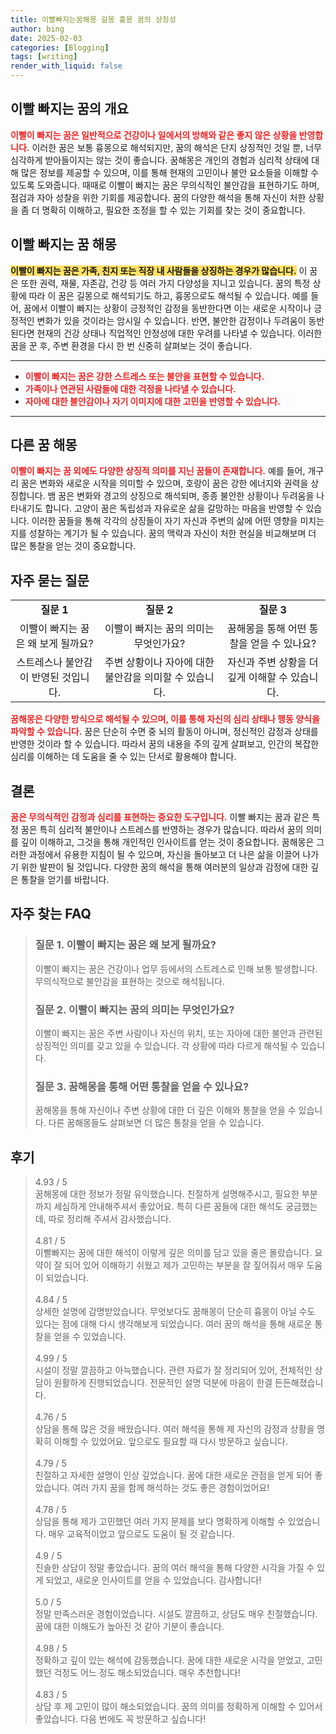 ```yaml
---
title: 이빨빠지는꿈해몽 길몽 흉몽 꿈의 상징성
author: bing
date: 2025-02-03
categories: [Blogging]
tags: [writing]
render_with_liquid: false
---
```



<h2 id='이빨빠지는꿈의개요'>이빨 빠지는 꿈의 개요</h2>

<p><b><span style="color: #ee2323;">이빨이 빠지는 꿈은 일반적으로 건강이나 일에서의 방해와 같은 좋지 않은 상황을 반영합니다.</span></b> 이러한 꿈은 보통 흉몽으로 해석되지만, 꿈의 해석은 단지 상징적인 것일 뿐, 너무 심각하게 받아들이지는 않는 것이 좋습니다. 꿈해몽은 개인의 경험과 심리적 상태에 대해 많은 정보를 제공할 수 있으며, 이를 통해 현재의 고민이나 불안 요소들을 이해할 수 있도록 도와줍니다. 때때로 이빨이 빠지는 꿈은 무의식적인 불안감을 표현하기도 하며, 점검과 자아 성찰을 위한 기회를 제공합니다. 꿈의 다양한 해석을 통해 자신이 처한 상황을 좀 더 명확히 이해하고, 필요한 조정을 할 수 있는 기회를 찾는 것이 중요합니다.</p>

<h2 id='이빨빠지는꿈해몽'>이빨 빠지는 꿈 해몽</h2>

<p><b><span style="background-color: #ffe066;">이빨이 빠지는 꿈은 가족, 친지 또는 직장 내 사람들을 상징하는 경우가 많습니다.</span></b> 이 꿈은 또한 권력, 재물, 자존감, 건강 등 여러 가지 다양성을 지니고 있습니다. 꿈의 특정 상황에 따라 이 꿈은 길몽으로 해석되기도 하고, 흉몽으로도 해석될 수 있습니다. 예를 들어, 꿈에서 이빨이 빠지는 상황이 긍정적인 감정을 동반한다면 이는 새로운 시작이나 긍정적인 변화가 있을 것이라는 암시일 수 있습니다. 반면, 불안한 감정이나 두려움이 동반된다면 현재의 건강 상태나 직업적인 안정성에 대한 우려를 나타낼 수 있습니다. 이러한 꿈을 꾼 후, 주변 환경을 다시 한 번 신중히 살펴보는 것이 좋습니다.</p>

<hr />

<ul>
    <li><b><span style="color: #ee2323;">이빨이 빠지는 꿈은 강한 스트레스 또는 불안을 표현할 수 있습니다.</span></b></li>
    <li><b><span style="color: #ee2323;">가족이나 연관된 사람들에 대한 걱정을 나타낼 수 있습니다.</span></b></li>
    <li><b><span style="color: #ee2323;">자아에 대한 불안감이나 자기 이미지에 대한 고민을 반영할 수 있습니다.</span></b></li>
</ul>

<hr />

<h2 id='다른꿈해몽'>다른 꿈 해몽</h2>

<p><b><span style="color: #ee2323;">이빨이 빠지는 꿈 외에도 다양한 상징적 의미를 지닌 꿈들이 존재합니다.</span></b> 예를 들어, 개구리 꿈은 변화와 새로운 시작을 의미할 수 있으며, 호랑이 꿈은 강한 에너지와 권력을 상징합니다. 뱀 꿈은 변화와 경고의 상징으로 해석되며, 종종 불안한 상황이나 두려움을 나타내기도 합니다. 고양이 꿈은 독립성과 자유로운 삶을 갈망하는 마음을 반영할 수 있습니다. 이러한 꿈들을 통해 각각의 상징들이 자기 자신과 주변의 삶에 어떤 영향을 미치는지를 성찰하는 계기가 될 수 있습니다. 꿈의 맥락과 자신이 처한 현실을 비교해보며 더 많은 통찰을 얻는 것이 중요합니다.</p>

<h2 id='자주묻는질문'>자주 묻는 질문</h2>

<table>
    <tr>
        <td style="text-align: center; height: 17px;"><b>질문 1</b></td>
        <td style="text-align: center; height: 17px;"><b>질문 2</b></td>
        <td style="text-align: center; height: 17px;"><b>질문 3</b></td>
    </tr>
    <tr>
        <td style="text-align: center; height: 17px;">이빨이 빠지는 꿈은 왜 보게 될까요?</td>
        <td style="text-align: center; height: 17px;">이빨이 빠지는 꿈의 의미는 무엇인가요?</td>
        <td style="text-align: center; height: 17px;">꿈해몽을 통해 어떤 통찰을 얻을 수 있나요?</td>
    </tr>
    <tr>
        <td style="text-align: center; height: 17px;">스트레스나 불안감이 반영된 것입니다.</td>
        <td style="text-align: center; height: 17px;">주변 상황이나 자아에 대한 불안감을 의미할 수 있습니다.</td>
        <td style="text-align: center; height: 17px;">자신과 주변 상황을 더 깊게 이해할 수 있습니다.</td>
    </tr>
</table>

<p><b><span style="color: #ee2323;">꿈해몽은 다양한 방식으로 해석될 수 있으며, 이를 통해 자신의 심리 상태나 행동 양식을 파악할 수 있습니다.</span></b> 꿈은 단순히 수면 중 뇌의 활동이 아니며, 정신적인 감정과 상태를 반영한 것이라 할 수 있습니다. 따라서 꿈의 내용을 주의 깊게 살펴보고, 인간의 복잡한 심리를 이해하는 데 도움을 줄 수 있는 단서로 활용해야 합니다.</p>

<h2 id='결론'>결론</h2>

<p><b><span style="color: #ee2323;">꿈은 무의식적인 감정과 심리를 표현하는 중요한 도구입니다.</span></b> 이빨 빠지는 꿈과 같은 특정 꿈은 특히 심리적 불안이나 스트레스를 반영하는 경우가 많습니다. 따라서 꿈의 의미를 깊이 이해하고, 그것을 통해 개인적인 인사이트를 얻는 것이 중요합니다. 꿈해몽은 그러한 과정에서 유용한 지침이 될 수 있으며, 자신을 돌아보고 더 나은 삶을 이끌어 나가기 위한 발판이 될 것입니다. 다양한 꿈의 해석을 통해 여러분의 일상과 감정에 대한 깊은 통찰을 얻기를 바랍니다.</p>


<h2 id='자주_찾는_FAQ'>자주 찾는 FAQ</h2>
<div itemscope="" itemtype="https://schema.org/FAQPage"> 
<blockquote> 
<div itemscope="" itemprop="mainEntity" itemtype="https://schema.org/Question"> 
<h3 itemprop="name">질문 1. 이빨이 빠지는 꿈은 왜 보게 될까요?</h3> 
<div itemscope="" itemprop="acceptedAnswer" itemtype="https://schema.org/Answer"> 
<span itemprop="text"> <p>이빨이 빠지는 꿈은 건강이나 업무 등에서의 스트레스로 인해 보통 발생합니다. 무의식적으로 불안감을 표현하는 것으로 해석됩니다.</p> </span> 
</div> 
</div> 

<div itemscope="" itemprop="mainEntity" itemtype="https://schema.org/Question"> 
<h3 itemprop="name">질문 2. 이빨이 빠지는 꿈의 의미는 무엇인가요?</h3> 
<div itemscope="" itemprop="acceptedAnswer" itemtype="https://schema.org/Answer"> 
<span itemprop="text"> <p>이빨이 빠지는 꿈은 주변 사람이나 자신의 위치, 또는 자아에 대한 불안과 관련된 상징적인 의미를 갖고 있을 수 있습니다. 각 상황에 따라 다르게 해석될 수 있습니다.</p> </span> 
</div> 
</div> 

<div itemscope="" itemprop="mainEntity" itemtype="https://schema.org/Question"> 
<h3 itemprop="name">질문 3. 꿈해몽을 통해 어떤 통찰을 얻을 수 있나요?</h3> 
<div itemscope="" itemprop="acceptedAnswer" itemtype="https://schema.org/Answer"> 
<span itemprop="text"> <p>꿈해몽을 통해 자신이나 주변 상황에 대한 더 깊은 이해와 통찰을 얻을 수 있습니다. 다른 꿈해몽들도 살펴보면 더 많은 통찰을 얻을 수 있습니다.</p> </span> 
</div> 
</div> 
</blockquote> 
</div>
<h2 id='후기'>후기</h2>
<div itemscope itemtype="https://schema.org/Product">
  <blockquote>
  <div itemprop="review" itemscope itemtype="https://schema.org/Review">
      <div itemprop="reviewRating" itemscope itemtype="https://schema.org/Rating"> <span itemprop="ratingValue">4.93</span> / <span itemprop="bestRating">5</span> </div>
      <span itemprop="reviewBody">꿈해몽에 대한 정보가 정말 유익했습니다. 친절하게 설명해주시고, 필요한 부분까지 세심하게 안내해주셔서 좋았어요. 특히 다른 꿈들에 대한 해석도 궁금했는데, 따로 정리해 주셔서 감사했습니다.</span>
  </div>
  <br>
  <div itemprop="review" itemscope itemtype="https://schema.org/Review">
      <div itemprop="reviewRating" itemscope itemtype="https://schema.org/Rating"> <span itemprop="ratingValue">4.81</span> / <span itemprop="bestRating">5</span> </div>
      <span itemprop="reviewBody">이빨빠지는 꿈에 대한 해석이 이렇게 깊은 의미를 담고 있을 줄은 몰랐습니다. 요약이 잘 되어 있어 이해하기 쉬웠고 제가 고민하는 부분을 잘 짚어줘서 매우 도움이 되었습니다.</span>
  </div>
  <br>
  <div itemprop="review" itemscope itemtype="https://schema.org/Review">
      <div itemprop="reviewRating" itemscope itemtype="https://schema.org/Rating"> <span itemprop="ratingValue">4.84</span> / <span itemprop="bestRating">5</span> </div>
      <span itemprop="reviewBody">상세한 설명에 감명받았습니다. 무엇보다도 꿈해몽이 단순히 흉몽이 아닐 수도 있다는 점에 대해 다시 생각해보게 되었습니다. 여러 꿈의 해석을 통해 새로운 통찰을 얻을 수 있었습니다.</span>
  </div>
  <br>
  <div itemprop="review" itemscope itemtype="https://schema.org/Review">
      <div itemprop="reviewRating" itemscope itemtype="https://schema.org/Rating"> <span itemprop="ratingValue">4.99</span> / <span itemprop="bestRating">5</span> </div>
      <span itemprop="reviewBody">시설이 정말 깔끔하고 아늑했습니다. 관련 자료가 잘 정리되어 있어, 전체적인 상담이 원활하게 진행되었습니다. 전문적인 설명 덕분에 마음이 한결 든든해졌습니다.</span>
  </div>
  <br>
  <div itemprop="review" itemscope itemtype="https://schema.org/Review">
      <div itemprop="reviewRating" itemscope itemtype="https://schema.org/Rating"> <span itemprop="ratingValue">4.76</span> / <span itemprop="bestRating">5</span> </div>
      <span itemprop="reviewBody">상담을 통해 많은 것을 배웠습니다. 여러 해석을 통해 제 자신의 감정과 상황을 명확히 이해할 수 있었어요. 앞으로도 필요할 때 다시 방문하고 싶습니다.</span>
  </div>
  <br>
  <div itemprop="review" itemscope itemtype="https://schema.org/Review">
      <div itemprop="reviewRating" itemscope itemtype="https://schema.org/Rating"> <span itemprop="ratingValue">4.79</span> / <span itemprop="bestRating">5</span> </div>
      <span itemprop="reviewBody">친절하고 자세한 설명이 인상 깊었습니다. 꿈에 대한 새로운 관점을 얻게 되어 좋았습니다. 여러 가지 꿈을 함께 해석하는 것도 좋은 경험이었어요!</span>
  </div>
  <br>
  <div itemprop="review" itemscope itemtype="https://schema.org/Review">
      <div itemprop="reviewRating" itemscope itemtype="https://schema.org/Rating"> <span itemprop="ratingValue">4.78</span> / <span itemprop="bestRating">5</span> </div>
      <span itemprop="reviewBody">상담을 통해 제가 고민했던 여러 가지 문제를 보다 명확하게 이해할 수 있었습니다. 매우 교육적이었고 앞으로도 도움이 될 것 같습니다.</span>
  </div>
  <br>
  <div itemprop="review" itemscope itemtype="https://schema.org/Review">
      <div itemprop="reviewRating" itemscope itemtype="https://schema.org/Rating"> <span itemprop="ratingValue">4.9</span> / <span itemprop="bestRating">5</span> </div>
      <span itemprop="reviewBody">진솔한 상담이 정말 좋았습니다. 꿈의 여러 해석을 통해 다양한 시각을 가질 수 있게 되었고, 새로운 인사이트를 얻을 수 있었습니다. 감사합니다!</span>
  </div>
  <br>
  <div itemprop="review" itemscope itemtype="https://schema.org/Review">
      <div itemprop="reviewRating" itemscope itemtype="https://schema.org/Rating"> <span itemprop="ratingValue">5.0</span> / <span itemprop="bestRating">5</span> </div>
      <span itemprop="reviewBody">정말 만족스러운 경험이었습니다. 시설도 깔끔하고, 상담도 매우 친절했습니다. 꿈에 대한 이해도가 높아진 것 같아 기분이 좋습니다.</span>
  </div>
  <br>
  <div itemprop="review" itemscope itemtype="https://schema.org/Review">
      <div itemprop="reviewRating" itemscope itemtype="https://schema.org/Rating"> <span itemprop="ratingValue">4.98</span> / <span itemprop="bestRating">5</span> </div>
      <span itemprop="reviewBody">정확하고 깊이 있는 해석에 감동했습니다. 꿈에 대한 새로운 시각을 얻었고, 고민했던 걱정도 어느 정도 해소되었습니다. 매우 추천합니다!</span>
  </div>
  <br>
  <div itemprop="review" itemscope itemtype="https://schema.org/Review">
      <div itemprop="reviewRating" itemscope itemtype="https://schema.org/Rating"> <span itemprop="ratingValue">4.83</span> / <span itemprop="bestRating">5</span> </div>
      <span itemprop="reviewBody">상담 후 제 고민이 많이 해소되었습니다. 꿈의 의미를 정확하게 이해할 수 있어서 좋았습니다. 다음 번에도 꼭 방문하고 싶습니다!</span>
  </div>
  </blockquote>
</div>
